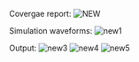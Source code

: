 
Covergae report:
![NEW](https://github.com/Uttungauttunga/N-bit-multiplier/assets/98632943/20848977-1513-41ab-9a2a-0dd39592c216)


Simulation waveforms:
![new1](https://github.com/Uttungauttunga/N-bit-multiplier/assets/98632943/5ad3b86d-995f-48dc-9269-e24b1ab3fb31)


Output:
![new3](https://github.com/Uttungauttunga/N-bit-multiplier/assets/98632943/0bf2aa4c-9762-4e1a-af59-cc76af177f68)
![new4](https://github.com/Uttungauttunga/N-bit-multiplier/assets/98632943/6dafeeec-196b-4571-ada6-1cd92113cb46)
![new5](https://github.com/Uttungauttunga/N-bit-multiplier/assets/98632943/6cf021ad-bfb8-45e6-b092-8786f93db610)
